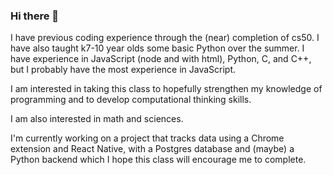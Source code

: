 ### Hi there 👋

I have previous coding experience through the (near) completion of cs50. I have also taught k7-10 year olds some basic Python over the summer. I have experience in JavaScript (node and with html), Python, C, and C++, but I probably have the most experience in JavaScript.

I am interested in taking this class to hopefully strengthen my knowledge of programming and to develop computational thinking skills.

I am also interested in math and sciences.

I'm currently working on a project that tracks data using a Chrome extension and React Native, with a Postgres database and (maybe) a Python backend which I hope this class will encourage me to complete.

<!--
**ngeor26/ngeor26** is a ✨ _special_ ✨ repository because its `README.md` (this file) appears on your GitHub profile.

Here are some ideas to get you started:

- 🔭 I’m currently working on ...
- 🌱 I’m currently learning ...
- 👯 I’m looking to collaborate on ...
- 🤔 I’m looking for help with ...
- 💬 Ask me about ...
- 📫 How to reach me: ...
- 😄 Pronouns: ...
- ⚡ Fun fact: ...
-->
